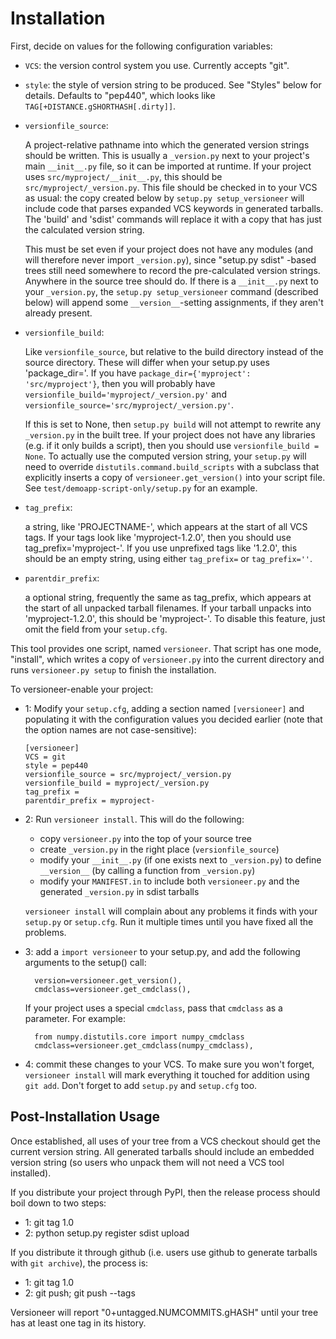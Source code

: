 # Installation

First, decide on values for the following configuration variables:

* `VCS`: the version control system you use. Currently accepts "git".

* `style`: the style of version string to be produced. See "Styles" below for
  details. Defaults to "pep440", which looks like
  `TAG[+DISTANCE.gSHORTHASH[.dirty]]`.

* `versionfile_source`:

  A project-relative pathname into which the generated version strings should
  be written. This is usually a `_version.py` next to your project's main
  `__init__.py` file, so it can be imported at runtime. If your project uses
  `src/myproject/__init__.py`, this should be `src/myproject/_version.py`.
  This file should be checked in to your VCS as usual: the copy created below
  by `setup.py setup_versioneer` will include code that parses expanded VCS
  keywords in generated tarballs. The 'build' and 'sdist' commands will
  replace it with a copy that has just the calculated version string.

  This must be set even if your project does not have any modules (and will
  therefore never import `_version.py`), since "setup.py sdist" -based trees
  still need somewhere to record the pre-calculated version strings. Anywhere
  in the source tree should do. If there is a `__init__.py` next to your
  `_version.py`, the `setup.py setup_versioneer` command (described below)
  will append some `__version__`-setting assignments, if they aren't already
  present.

* `versionfile_build`:

  Like `versionfile_source`, but relative to the build directory instead of
  the source directory. These will differ when your setup.py uses
  'package_dir='. If you have `package_dir={'myproject': 'src/myproject'}`,
  then you will probably have `versionfile_build='myproject/_version.py'` and
  `versionfile_source='src/myproject/_version.py'`.

  If this is set to None, then `setup.py build` will not attempt to rewrite
  any `_version.py` in the built tree. If your project does not have any
  libraries (e.g. if it only builds a script), then you should use
  `versionfile_build = None`. To actually use the computed version string,
  your `setup.py` will need to override `distutils.command.build_scripts`
  with a subclass that explicitly inserts a copy of
  `versioneer.get_version()` into your script file. See
  `test/demoapp-script-only/setup.py` for an example.

* `tag_prefix`:

  a string, like 'PROJECTNAME-', which appears at the start of all VCS tags.
  If your tags look like 'myproject-1.2.0', then you should use
  tag_prefix='myproject-'. If you use unprefixed tags like '1.2.0', this
  should be an empty string, using either `tag_prefix=` or `tag_prefix=''`.

* `parentdir_prefix`:

  a optional string, frequently the same as tag_prefix, which appears at the
  start of all unpacked tarball filenames. If your tarball unpacks into
  'myproject-1.2.0', this should be 'myproject-'. To disable this feature,
  just omit the field from your `setup.cfg`.

This tool provides one script, named `versioneer`. That script has one mode,
"install", which writes a copy of `versioneer.py` into the current directory
and runs `versioneer.py setup` to finish the installation.

To versioneer-enable your project:

* 1: Modify your `setup.cfg`, adding a section named `[versioneer]` and
  populating it with the configuration values you decided earlier (note that
  the option names are not case-sensitive):

  ````
  [versioneer]
  VCS = git
  style = pep440
  versionfile_source = src/myproject/_version.py
  versionfile_build = myproject/_version.py
  tag_prefix =
  parentdir_prefix = myproject-
  ````

* 2: Run `versioneer install`. This will do the following:

  * copy `versioneer.py` into the top of your source tree
  * create `_version.py` in the right place (`versionfile_source`)
  * modify your `__init__.py` (if one exists next to `_version.py`) to define
    `__version__` (by calling a function from `_version.py`)
  * modify your `MANIFEST.in` to include both `versioneer.py` and the
    generated `_version.py` in sdist tarballs

  `versioneer install` will complain about any problems it finds with your
  `setup.py` or `setup.cfg`. Run it multiple times until you have fixed all
  the problems.

* 3: add a `import versioneer` to your setup.py, and add the following
  arguments to the setup() call:

        version=versioneer.get_version(),
        cmdclass=versioneer.get_cmdclass(),

  If your project uses a special `cmdclass`, pass that `cmdclass` as
  a parameter. For example:

        from numpy.distutils.core import numpy_cmdclass
        cmdclass=versioneer.get_cmdclass(numpy_cmdclass),

* 4: commit these changes to your VCS. To make sure you won't forget,
  `versioneer install` will mark everything it touched for addition using
  `git add`. Don't forget to add `setup.py` and `setup.cfg` too.

## Post-Installation Usage

Once established, all uses of your tree from a VCS checkout should get the
current version string. All generated tarballs should include an embedded
version string (so users who unpack them will not need a VCS tool installed).

If you distribute your project through PyPI, then the release process should
boil down to two steps:

* 1: git tag 1.0
* 2: python setup.py register sdist upload

If you distribute it through github (i.e. users use github to generate
tarballs with `git archive`), the process is:

* 1: git tag 1.0
* 2: git push; git push --tags

Versioneer will report "0+untagged.NUMCOMMITS.gHASH" until your tree has at
least one tag in its history.
